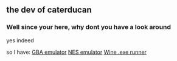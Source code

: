 ## the dev of caterducan

### Well since your here, why dont you have a look around
yes indeed

so I have:
                [GBA emulator](https://caterducan.github.io/gba)
                [NES emulator](https://caterducan.github.io/jsnes)
                [Wine .exe runner](https://caterducan.gothub.io/boxedwine)
